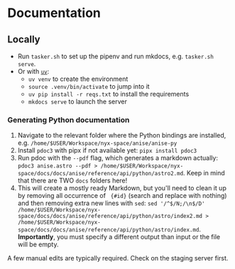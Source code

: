 # Documentation

## Locally

+ Run `tasker.sh` to set up the pipenv and run mkdocs, e.g. `tasker.sh serve`.
+ Or with [`uv`](https://github.com/astral-sh/uv):
    + `uv venv` to create the environment
    + `source .venv/bin/activate` to jump into it
    + `uv pip install -r reqs.txt` to install the requirements
    + `mkdocs serve` to launch the server

### Generating Python documentation

1. Navigate to the relevant folder where the Python bindings are installed, e.g. `/home/$USER/Workspace/nyx-space/anise/anise-py`
2. Install `pdoc3` with pipx if not available yet: `pipx install pdoc3`
3. Run pdoc with the `--pdf` flag, which generates a markdown actually: `pdoc3 anise.astro --pdf > /home/$USER/Workspace/nyx-space/docs/docs/anise/reference/api/python/astro2.md`. Keep in mind that there are TWO `docs` folders here!
4. This will create a mostly ready Markdown, but you'll need to clean it up by removing all occurrence of ` {#id}` (search and replace with nothing) and then removing extra new lines with `sed`: `sed '/^$/N;/\n$/D' /home/$USER/Workspace/nyx-space/docs/docs/anise/reference/api/python/astro/index2.md > /home/$USER/Workspace/nyx-space/docs/docs/anise/reference/api/python/astro/index.md`. **Importantly**, you must specify a different output than input or the file will be empty.

A few manual edits are typically required. Check on the staging server first.